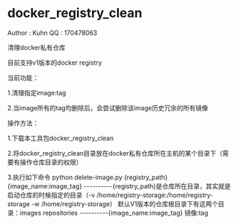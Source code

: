 # docker_registry_clean
Author : Kuhn
QQ : 170478063

清理docker私有仓库

目前支持v1版本的docker registry

当前功能：

1.清理指定image:tag

2.当image所有的tag均删除后，会尝试删除该image历史冗余的所有镜像

操作方法：

1.下载本工具包docker_registry_clean

2.将docker_registry_clean目录放在docker私有仓库所在主机的某个目录下（需要有操作仓库目录的权限）

3.执行如下命令
    python delete-image.py  {registry_path}  {image_name:image_tag}
    ----------{registry_path}是仓库所在目录，其实就是启动仓库的时候指定的目录（-v /home/registry-storage:/home/registry-storage -w /home/registry-storage） 默认V1版本的仓库根目录下有这两个目录：images  repositories
    ----------{image_name:image_tag}  镜像:tag
    


